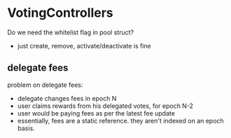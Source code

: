 # VotingControllers

Do we need the whitelist flag in pool struct?
- just create, remove, activate/deactivate is fine



## delegate fees

problem on delegate fees:
- delegate changes fees in epoch N
- user claims rewards from his delegated votes, for epoch N-2
- user would be paying fees as per the latest fee update
- essentially, fees are a static reference. they aren't indexed on an epoch basis.